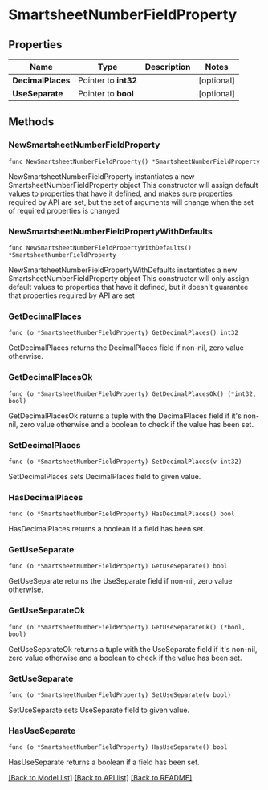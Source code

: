 # SmartsheetNumberFieldProperty

## Properties

Name | Type | Description | Notes
------------ | ------------- | ------------- | -------------
**DecimalPlaces** | Pointer to **int32** |  | [optional] 
**UseSeparate** | Pointer to **bool** |  | [optional] 

## Methods

### NewSmartsheetNumberFieldProperty

`func NewSmartsheetNumberFieldProperty() *SmartsheetNumberFieldProperty`

NewSmartsheetNumberFieldProperty instantiates a new SmartsheetNumberFieldProperty object
This constructor will assign default values to properties that have it defined,
and makes sure properties required by API are set, but the set of arguments
will change when the set of required properties is changed

### NewSmartsheetNumberFieldPropertyWithDefaults

`func NewSmartsheetNumberFieldPropertyWithDefaults() *SmartsheetNumberFieldProperty`

NewSmartsheetNumberFieldPropertyWithDefaults instantiates a new SmartsheetNumberFieldProperty object
This constructor will only assign default values to properties that have it defined,
but it doesn't guarantee that properties required by API are set

### GetDecimalPlaces

`func (o *SmartsheetNumberFieldProperty) GetDecimalPlaces() int32`

GetDecimalPlaces returns the DecimalPlaces field if non-nil, zero value otherwise.

### GetDecimalPlacesOk

`func (o *SmartsheetNumberFieldProperty) GetDecimalPlacesOk() (*int32, bool)`

GetDecimalPlacesOk returns a tuple with the DecimalPlaces field if it's non-nil, zero value otherwise
and a boolean to check if the value has been set.

### SetDecimalPlaces

`func (o *SmartsheetNumberFieldProperty) SetDecimalPlaces(v int32)`

SetDecimalPlaces sets DecimalPlaces field to given value.

### HasDecimalPlaces

`func (o *SmartsheetNumberFieldProperty) HasDecimalPlaces() bool`

HasDecimalPlaces returns a boolean if a field has been set.

### GetUseSeparate

`func (o *SmartsheetNumberFieldProperty) GetUseSeparate() bool`

GetUseSeparate returns the UseSeparate field if non-nil, zero value otherwise.

### GetUseSeparateOk

`func (o *SmartsheetNumberFieldProperty) GetUseSeparateOk() (*bool, bool)`

GetUseSeparateOk returns a tuple with the UseSeparate field if it's non-nil, zero value otherwise
and a boolean to check if the value has been set.

### SetUseSeparate

`func (o *SmartsheetNumberFieldProperty) SetUseSeparate(v bool)`

SetUseSeparate sets UseSeparate field to given value.

### HasUseSeparate

`func (o *SmartsheetNumberFieldProperty) HasUseSeparate() bool`

HasUseSeparate returns a boolean if a field has been set.


[[Back to Model list]](../README.md#documentation-for-models) [[Back to API list]](../README.md#documentation-for-api-endpoints) [[Back to README]](../README.md)


